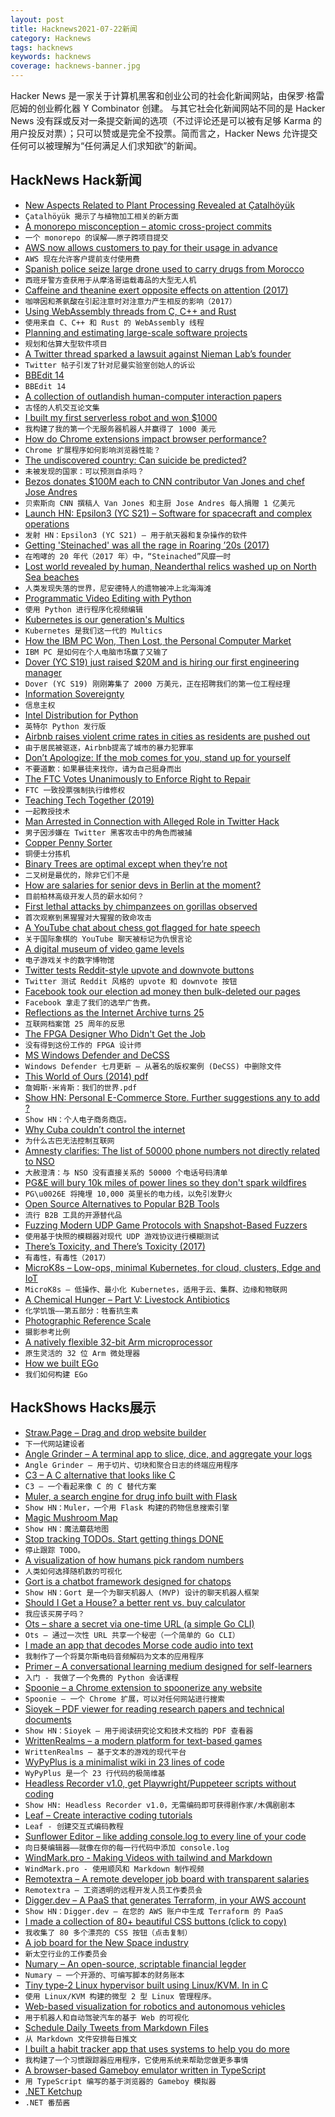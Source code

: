 ```yaml
---
layout: post
title: Hacknews2021-07-22新闻
category: Hacknews
tags: hacknews
keywords: hacknews
coverage: hacknews-banner.jpg
---
```


Hacker News 是一家关于计算机黑客和创业公司的社会化新闻网站，由保罗·格雷厄姆的创业孵化器 Y Combinator 创建。
与其它社会化新闻网站不同的是 Hacker News 没有踩或反对一条提交新闻的选项（不过评论还是可以被有足够 Karma 的用户投反对票）；只可以赞或是完全不投票。简而言之，Hacker News 允许提交任何可以被理解为“任何满足人们求知欲”的新闻。

## HackNews Hack新闻


- [New Aspects Related to Plant Processing Revealed at Çatalhöyük](https://archaeologynewsnetwork.blogspot.com/2021/07/new-aspects-related-to-plant-processing.html)
- `Çatalhöyük 揭示了与植物加工相关的新方面`
- [A monorepo misconception – atomic cross-project commits](https://www.snellman.net/blog/archive/2021-07-21-monorepo-atomic/)
- `一个 monorepo 的误解——原子跨项目提交`
- [AWS now allows customers to pay for their usage in advance](https://aws.amazon.com/about-aws/whats-new/2021/07/aws-allows-customers-pay-their-usage-in-advance/)
- `AWS 现在允许客户提前支付使用费`
- [Spanish police seize large drone used to carry drugs from Morocco](https://english.elpais.com/spain/2021-07-15/spanish-police-seize-large-drone-used-to-carry-drugs-from-morocco.html)
- `西班牙警方查获用于从摩洛哥运载毒品的大型无人机`
- [Caffeine and theanine exert opposite effects on attention (2017)](https://pubmed.ncbi.nlm.nih.gov/28044450/)
- `咖啡因和茶氨酸在引起注意时对注意力产生相反的影响（2017）`
- [Using WebAssembly threads from C, C++ and Rust](https://web.dev/webassembly-threads/)
- `使用来自 C、C++ 和 Rust 的 WebAssembly 线程`
- [Planning and estimating large-scale software projects](https://tomrussell.co.uk/writing/2021/07/19/estimating-large-scale-software-projects.html)
- `规划和估算大型软件项目`
- [A Twitter thread sparked a lawsuit against Nieman Lab’s founder](https://www.cjr.org/opinion/nieman-lab-lawsuit-joshua-benton-francesca-viola.php)
- `Twitter 帖子引发了针对尼曼实验室创始人的诉讼`
- [BBEdit 14](https://www.barebones.com/products/bbedit/bbedit14.html)
- `BBEdit 14`
- [A collection of outlandish human-computer interaction papers](https://floe.butterbrot.org/matrix/rants/weird/)
- `古怪的人机交互论文集`
- [I built my first serverless robot and won $1000](https://towardsdev.com/how-i-built-my-first-serverless-robot-and-won-200-87127a0b108c)
- `我构建了我的第一个无服务器机器人并赢得了 1000 美元`
- [How do Chrome extensions impact browser performance?](https://www.debugbear.com/blog/chrome-extension-performance-2021)
- `Chrome 扩展程序如何影响浏览器性能？`
- [The undiscovered country: Can suicide be predicted?](https://harpers.org/archive/2021/08/the-undiscovered-country-death-by-suicide-prediction-suicidology/)
- `未被发现的国家：可以预测自杀吗？`
- [Bezos donates $100M each to CNN contributor Van Jones and chef Jose Andres](https://www.cnn.com/2021/07/20/media/van-jones-bezos-100-million/index.html)
- `贝索斯向 CNN 撰稿人 Van Jones 和主厨 Jose Andres 每人捐赠 1 亿美元`
- [Launch HN: Epsilon3 (YC S21) – Software for spacecraft and complex operations](item?id=27906787)
- `发射 HN：Epsilon3 (YC S21) – 用于航天器和复杂操作的软件`
- [Getting 'Steinached' was all the rage in Roaring ’20s (2017)](https://www.mcgill.ca/oss/article/health-history-science-science-everywhere/getting-steinached-was-all-rage-roaring-20s)
- `在咆哮的 20 年代（2017 年）中，“Steinached”风靡一时`
- [Lost world revealed by human, Neanderthal relics washed up on North Sea beaches](https://www.sciencemag.org/news/2020/01/relics-washed-beaches-reveal-lost-world-beneath-north-sea)
- `人类发现失落的世界，尼安德特人的遗物被冲上北海海滩`
- [Programmatic Video Editing with Python](https://github.com/Zulko/moviepy)
- `使用 Python 进行程序化视频编辑`
- [Kubernetes is our generation's Multics](http://www.oilshell.org/blog/2021/07/blog-backlog-2.html)
- `Kubernetes 是我们这一代的 Multics`
- [How the IBM PC Won, Then Lost, the Personal Computer Market](https://spectrum.ieee.org/tech-history/silicon-revolution/how-the-ibm-pc-won-then-lost-the-personal-computer-market)
- `IBM PC 是如何在个人电脑市场赢了又输了`
- [Dover (YC S19) just raised $20M and is hiring our first engineering manager](https://www.dover.com/open-roles/engineering-manager)
- `Dover (YC S19) 刚刚筹集了 2000 万美元，正在招聘我们的第一位工程经理`
- [Information Sovereignty](https://www.lrb.co.uk/blog/2021/july/information-sovereignty)
- `信息主权`
- [Intel Distribution for Python](https://software.intel.com/content/www/us/en/develop/tools/oneapi/components/distribution-for-python.html)
- `英特尔 Python 发行版`
- [Airbnb raises violent crime rates in cities as residents are pushed out](https://www.euronews.com/next/2021/07/15/airbnb-raises-violent-crime-rates-in-cities-as-long-term-residents-are-pushed-out-says-us-)
- `由于居民被驱逐，Airbnb提高了城市的暴力犯罪率`
- [Don’t Apologize: If the mob comes for you, stand up for yourself](https://www.persuasion.community/p/dont-apologize)
- `不要道歉：如果暴徒来找你，请为自己挺身而出`
- [The FTC Votes Unanimously to Enforce Right to Repair](https://www.wired.com/story/ftc-votes-to-enforce-right-to-repair/)
- `FTC 一致投票强制执行维修权`
- [Teaching Tech Together (2019)](https://teachtogether.tech/en/index.html)
- `一起教授技术`
- [Man Arrested in Connection with Alleged Role in Twitter Hack](https://www.justice.gov/opa/pr/man-arrested-connection-alleged-role-twitter-hack)
- `男子因涉嫌在 Twitter 黑客攻击中的角色而被捕`
- [Copper Penny Sorter](http://www.pennysorter.com/)
- `铜便士分拣机`
- [Binary Trees are optimal except when they’re not](https://hbfs.wordpress.com/2021/07/20/binary-trees-are-optimal-except-when-theyre-not/)
- `二叉树是最优的，除非它们不是`
- [How are salaries for senior devs in Berlin at the moment?](item?id=27912487)
- `目前柏林高级开发人员的薪水如何？`
- [First lethal attacks by chimpanzees on gorillas observed](https://www.mpg.de/17223684/0719-evan-lethal-attacks-by-chimpanzees-on-gorillas-observed-150495-x)
- `首次观察到黑猩猩对大猩猩的致命攻击`
- [A YouTube chat about chess got flagged for hate speech](https://www.wired.com/story/why-youtube-chat-chess-flagged-hate-speech/)
- `关于国际象棋的 YouTube 聊天被标记为仇恨言论`
- [A digital museum of video game levels](https://noclip.website)
- `电子游戏关卡的数字博物馆`
- [Twitter tests Reddit-style upvote and downvote buttons](https://techcrunch.com/2021/07/21/twitter-tests-reddit-style-upvote-and-downvote-buttons/)
- `Twitter 测试 Reddit 风格的 upvote 和 downvote 按钮`
- [ Facebook took our election ad money then bulk-deleted our pages](https://bozhobg.medium.com/facebook-took-our-election-ad-money-then-bulk-deleted-our-pages-bbdf7bea948)
- `Facebook 拿走了我们的选举广告费。`
- [Reflections as the Internet Archive turns 25](https://blog.archive.org/2021/07/21/reflections-as-the-internet-archive-turns-25/)
- `互联网档案馆 25 周年的反思`
- [The FPGA Designer Who Didn't Get the Job](https://zipcpu.com/blog/2021/01/29/hiring.html)
- `没有得到这份工作的 FPGA 设计师`
- [MS Windows Defender and DeCSS](https://www.arch13.com/ms-windows-defender-decss/)
- `Windows Defender 七月更新 – 从著名的版权案例 (DeCSS) 中删除文件`
- [This World of Ours (2014) pdf](https://www.usenix.org/system/files/1401_08-12_mickens.pdf)
- `詹姆斯·米肯斯：我们的世界.pdf`
- [Show HN: Personal E-Commerce Store. Further suggestions any to add ?](https://poetryofryanshop.herokuapp.com/)
- `Show HN：个人电子商务商店。`
- [Why Cuba couldn’t control the internet](https://restofworld.org/2021/yoani-sanchez-cuba-internet/)
- `为什么古巴无法控制互联网`
- [Amnesty clarifies: The list of 50000 phone numbers not directly related to NSO](https://m-calcalist-co-il.translate.goog/Article.aspx?guid=39130330&_x_tr_sl=auto&_x_tr_tl=en&_x_tr_hl=en&_x_tr_pto=ajax,nv,elem)
- `大赦澄清：与 NSO 没有直接关系的 50000 个电话号码清单`
- [PG&E will bury 10k miles of power lines so they don't spark wildfires](https://www.npr.org/2021/07/21/1019058925/utility-bury-power-lines-wildfires-california)
- `PG\u0026E 将掩埋 10,000 英里长的电力线，以免引发野火`
- [Open Source Alternatives to Popular B2B Tools](https://www.btw.so/open-source-alternatives)
- `流行 B2B 工具的开源替代品`
- [Fuzzing Modern UDP Game Protocols with Snapshot-Based Fuzzers](http://blog.ret2.io/2021/07/21/wtf-snapshot-fuzzing/)
- `使用基于快照的模糊器对现代 UDP 游戏协议进行模糊测试`
- [There’s Toxicity, and There’s Toxicity (2017)](https://blogs.sciencemag.org/pipeline/archives/2017/11/06/theres-toxicity-and-theres-toxicity)
- `有毒性，有毒性（2017）`
- [MicroK8s – Low-ops, minimal Kubernetes, for cloud, clusters, Edge and IoT](https://microk8s.io/)
- `MicroK8s – 低操作、最小化 Kubernetes，适用于云、集群、边缘和物联网`
- [A Chemical Hunger – Part V: Livestock Antibiotics](https://slimemoldtimemold.com/2021/07/20/a-chemical-hunger-part-v-livestock-antibiotics/)
- `化学饥饿——第五部分：牲畜抗生素`
- [Photographic Reference Scale](https://smallpond.ca/jim/scale/)
- `摄影参考比例`
- [A natively flexible 32-bit Arm microprocessor](https://www.nature.com/articles/s41586-021-03625-w)
- `原生灵活的 32 位 Arm 微处理器`
- [How we built EGo](https://blog.edgeless.systems/how-we-built-ego-c02220360503)
- `我们如何构建 EGo`


## HackShows Hacks展示

- [ Straw.Page – Drag and drop website builder](https://straw.page/start)
- `下一代网站建设者`
- [ Angle Grinder – A terminal app to slice, dice, and aggregate your logs](https://github.com/rcoh/angle-grinder)
- `Angle Grinder – 用于切片、切块和聚合日志的终端应用程序`
- [ C3 – A C alternative that looks like C](https://github.com/c3lang/c3c)
- `C3 – 一个看起来像 C 的 C 替代方案`
- [ Muler, a search engine for drug info built with Flask](http://muler.pythonanywhere.com/)
- `Show HN：Muler，一个用 Flask 构建的药物信息搜索引擎`
- [ Magic Mushroom Map](https://www.magicmushroommap.com/)
- `Show HN：魔法蘑菇地图`
- [ Stop tracking TODOs. Start getting things DONE](https://donel.ist/)
- `停止跟踪 TODO。`
- [ A visualization of how humans pick random numbers](https://www.humanrandomness.com/?hn)
- `人类如何选择随机数的可视化`
- [ Gort is a chatbot framework designed for chatops](https://github.com/getgort/gort)
- `Show HN：Gort 是一个为聊天机器人 (MVP) 设计的聊天机器人框架`
- [ Should I Get a House? a better rent vs. buy calculator](https://shouldigetahouse.com/)
- `我应该买房子吗？ `
- [ Ots – share a secret via one-time URL (a simple Go CLI)](https://github.com/sniptt-official/ots-cli)
- `Ots – 通过一次性 URL 共享一个秘密（一个简单的 Go CLI）`
- [ I made an app that decodes Morse code audio into text](https://github.com/ggerganov/ggmorse)
- `我制作了一个将莫尔斯电码音频解码为文本的应用程序`
- [ Primer – A conversational learning medium designed for self-learners](https://primerlabs.io/)
- `入门 - 我做了一个免费的 Python 会话课程`
- [ Spoonie – a Chrome extension to spoonerize any website](https://github.com/postmalloc/spoonie)
- `Spoonie – 一个 Chrome 扩展，可以对任何网站进行搜索`
- [ Sioyek – PDF viewer for reading research papers and technical documents](https://sioyek.info/)
- `Show HN：Sioyek – 用于阅读研究论文和技术文档的 PDF 查看器`
- [ WrittenRealms – a modern platform for text-based games](https://writtenrealms.com/)
- `WrittenRealms – 基于文本的游戏的现代平台`
- [WyPyPlus is a minimalist wiki in 23 lines of code](https://github.com/lchen198/wypyplus)
- `WyPyPlus 是一个 23 行代码的极简维基`
- [ Headless Recorder v1.0, get Playwright/Puppeteer scripts without coding](https://chrome.google.com/webstore/detail/headless-recorder/djeegiggegleadkkbgopoonhjimgehda)
- `Show HN: Headless Recorder v1.0，无需编码即可获得剧作家/木偶剧剧本`
- [ Leaf – Create interactive coding tutorials](https://getleaf.app/)
- `Leaf - 创建交互式编码教程`
- [ Sunflower Editor – like adding console.log to every line of your code](https://editor.sunflower.industries/?loadExample=basicExample)
- `向日葵编辑器——就像在你的每一行代码中添加 console.log`
- [ WindMark.pro - Making Videos with tailwind and Markdown](https://github.com/easychen/windrecorder)
- `WindMark.pro - 使用顺风和 Markdown 制作视频`
- [ Remotextra – A remote developer job board with transparent salaries](https://remotextra.com)
- `Remotextra – 工资透明的远程开发人员工作委员会`
- [ Digger.dev – A PaaS that generates Terraform, in your AWS account](https://diggerdev.com)
- `Show HN：Digger.dev – 在您的 AWS 账户中生成 Terraform 的 PaaS`
- [ I made a collection of 80+ beautiful CSS buttons (click to copy)](https://getcssscan.com/css-buttons-examples?ref=hn)
- `我收集了 80 多个漂亮的 CSS 按钮（点击复制）`
- [ A job board for the New Space industry](https://rocketcrew.space/)
- `新太空行业的工作委员会`
- [ Numary – An open-source, scriptable financial legder](https://github.com/numary/ledger)
- `Numary – 一个开源的、可编写脚本的财务账本`
- [ Tiny type-2 Linux hypervisor built using Linux/KVM. In in C](https://github.com/flouthoc/wiser)
- `使用 Linux/KVM 构建的微型 2 型 Linux 管理程序。`
- [ Web-based visualization for robotics and autonomous vehicles](https://foxglove.dev/)
- `用于机器人和自动驾驶汽车的基于 Web 的可视化`
- [ Schedule Daily Tweets from Markdown Files](https://github.com/reidjs/markdown-tweet-scheduler)
- `从 Markdown 文件安排每日推文`
- [ I built a habit tracker app that uses systems to help you do more](https://apps.apple.com/app/systemize/id1553267080)
- `我构建了一个习惯跟踪器应用程序，它使用系统来帮助您做更多事情`
- [ A browser-based Gameboy emulator written in TypeScript](https://github.com/nauful/gb-ts)
- `用 TypeScript 编写的基于浏览器的 Gameboy 模拟器`
- [ .NET Ketchup](https://dotnetketchup.com)
- `.NET 番茄酱`

